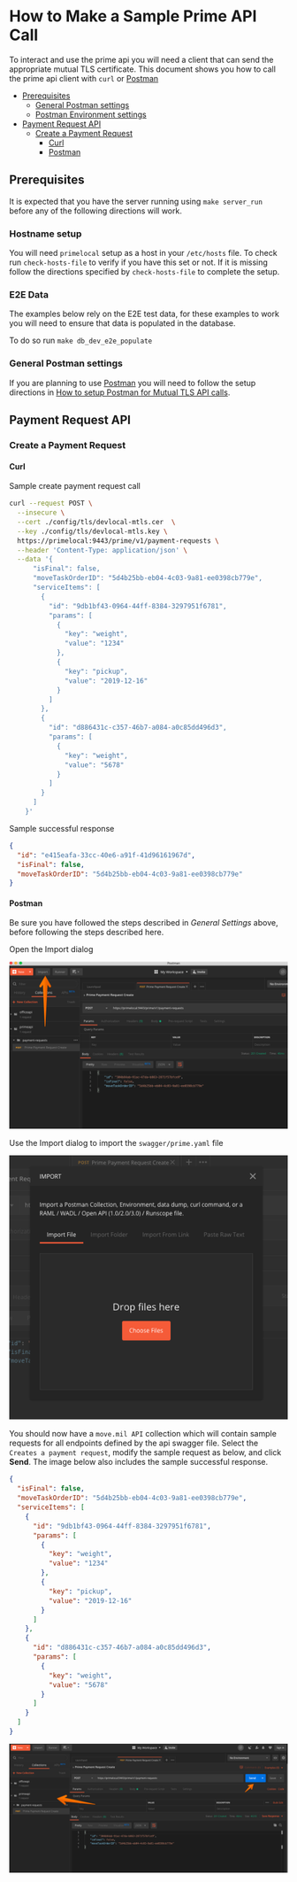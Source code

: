 # How to Make a Sample Prime API Call

To interact and use the prime api you will need a client that can send the appropriate mutual TLS certificate. This document shows you how to call the prime api client with `curl` or [Postman](https://www.getpostman.com/)

* [Prerequisites](#prerequisites)
  * [General Postman settings](#general-postman-settings)
  * [Postman Environment settings](#postman-environment-settings)
* [Payment Request API](#payment-request-api)
  * [Create a Payment Request](#create-a-payment-request)
    * [Curl](#curl)
    * [Postman](#postman)

## Prerequisites

It is expected that you have the server running using `make server_run` before any of the following directions will work.

### Hostname setup

You will need `primelocal` setup as a host in your `/etc/hosts` file. To check run `check-hosts-file` to verify if you have this set or not. If it is missing follow the directions specified by `check-hosts-file` to complete the setup.

### E2E Data

The examples below rely on the E2E test data, for these examples to work you will need to ensure that data is populated in the database.

To do so run `make db_dev_e2e_populate`

### General Postman settings

If you are planning to use [Postman](https://www.getpostman.com/) you will need to follow the setup directions in [How to setup Postman for Mutual TLS API calls](setup-postman-to-make-mutual-tls-api-calls.md).


## Payment Request API

### Create a Payment Request

#### Curl

Sample create payment request call

```sh
curl --request POST \
  --insecure \
  --cert ./config/tls/devlocal-mtls.cer  \
  --key ./config/tls/devlocal-mtls.key \
  https://primelocal:9443/prime/v1/payment-requests \
  --header 'Content-Type: application/json' \
  --data '{
      "isFinal": false,
      "moveTaskOrderID": "5d4b25bb-eb04-4c03-9a81-ee0398cb779e",
      "serviceItems": [
        {
          "id": "9db1bf43-0964-44ff-8384-3297951f6781",
          "params": [
            {
              "key": "weight",
              "value": "1234"
            },
            {
              "key": "pickup",
              "value": "2019-12-16"
            }
          ]
        },
        {
          "id": "d886431c-c357-46b7-a084-a0c85dd496d3",
          "params": [
            {
              "key": "weight",
              "value": "5678"
            }
          ]
        }
      ]
    }'
```

Sample successful response

```json
{
  "id": "e415eafa-33cc-40e6-a91f-41d96161967d",
  "isFinal": false,
  "moveTaskOrderID": "5d4b25bb-eb04-4c03-9a81-ee0398cb779e"
}
```

#### Postman

Be sure you have followed the steps described in _General Settings_ above, before following the steps described here.

Open the Import dialog

![Postman import button upper left](../images/postman_import.png)

Use the Import dialog to import the `swagger/prime.yaml` file

![Postman import dialog](../images/postman_import_dialog.png)

You should now have a `move.mil API` collection which will contain sample requests for all endpoints defined by the api swagger file. Select the `Creates a payment request`, modify the sample request as below, and click **Send**. The image below also includes the sample successful response.

```json
{
  "isFinal": false,
  "moveTaskOrderID": "5d4b25bb-eb04-4c03-9a81-ee0398cb779e",
  "serviceItems": [
    {
      "id": "9db1bf43-0964-44ff-8384-3297951f6781",
      "params": [
        {
          "key": "weight",
          "value": "1234"
        },
        {
          "key": "pickup",
          "value": "2019-12-16"
        }
      ]
    },
    {
      "id": "d886431c-c357-46b7-a084-a0c85dd496d3",
      "params": [
        {
          "key": "weight",
          "value": "5678"
        }
      ]
    }
  ]
}
```

![Postman collections and sample response](../images/postman_collections_response.png)

